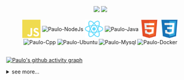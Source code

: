 <div>
  <div align="center"> 
  <a href="https://www.instagram.com/pauloip42/" target="_blank"><img src="https://img.shields.io/badge/-Instagram-%23E4405F?style=for-the-badge&logo=instagram&logoColor=white" target="_blank"></a>
  <a href="https://www.linkedin.com/in/pauloip42/" target="_blank"><img src="https://img.shields.io/badge/-LinkedIn-%230077B5?style=for-the-badge&logo=linkedin&logoColor=white" target="_blank"></a> 
</div>
  
 <div style="display: inline_block" align="center"><br>
  <img align="center" alt="Paulo-Js" height="50" width="50" src="https://raw.githubusercontent.com/devicons/devicon/master/icons/javascript/javascript-plain.svg">
  <img align="center" alt="Paulo-NodeJs" height="50" width="50" src="https://cdn.jsdelivr.net/gh/devicons/devicon/icons/nodejs/nodejs-plain.svg">
  <img align="center" alt="Paulo-React" height="50" width="50" src="https://raw.githubusercontent.com/devicons/devicon/master/icons/react/react-original.svg">
  <img align="center" alt="Paulo-Java" height="50" width="50" src="https://cdn.jsdelivr.net/gh/devicons/devicon/icons/java/java-original.svg">
  <img align="center" alt="Paulo-HTML" height="50" width="50" src="https://raw.githubusercontent.com/devicons/devicon/master/icons/html5/html5-original.svg">
  <img align="center" alt="Paulo-CSS"height="50" width="50" src="https://raw.githubusercontent.com/devicons/devicon/master/icons/css3/css3-original.svg">
  <img align="center" alt="Paulo-Cpp" height="50" width="50" src="https://cdn.jsdelivr.net/gh/devicons/devicon/icons/cplusplus/cplusplus-original.svg">
  <img align="center" alt="Paulo-Ubuntu" height="50" width="50" src="https://cdn.jsdelivr.net/gh/devicons/devicon/icons/ubuntu/ubuntu-plain.svg">
  <img align="center" alt="Paulo-Mysql" height="50" width="50" src="https://cdn.jsdelivr.net/gh/devicons/devicon/icons/mysql/mysql-original.svg">
  <img align="center" alt="Paulo-Docker" height="50" width="50" src="https://cdn.jsdelivr.net/gh/devicons/devicon/icons/docker/docker-plain.svg">
  
</div>
</a>

</br>

[![Paulo's github activity graph](https://activity-graph.herokuapp.com/graph?username=pauloip42&theme=chartreuse-dark)](https://github.com/ashutosh00710/github-readme-activity-graph)

<div>
<details>
<summary>see more...</summary>

<!--START_SECTION:waka-->
![Code Time](http://img.shields.io/badge/Code%20Time-182%20hrs%2014%20mins-blue)

![Profile Views](http://img.shields.io/badge/Profile%20Views-24-blue)

![Lines of code](https://img.shields.io/badge/From%20Hello%20World%20I%27ve%20Written-1%20Million%20lines%20of%20code-blue)

**🐱 My GitHub Data** 

> 🏆 447 Contributions in the Year 2022
 > 
> 📦 16.0 kB Used in GitHub's Storage 
 > 
> 🚫 Not Opted to Hire
 > 
> 📜 24 Public Repositories 
 > 
> 🔑 22 Private Repositories  
 > 
**I'm an Early 🐤** 

```text
🌞 Morning    207 commits    ███████████░░░░░░░░░░░░░░   46.52% 
🌆 Daytime    147 commits    ████████░░░░░░░░░░░░░░░░░   33.03% 
🌃 Evening    88 commits     █████░░░░░░░░░░░░░░░░░░░░   19.78% 
🌙 Night      3 commits      ░░░░░░░░░░░░░░░░░░░░░░░░░   0.67%

```
📅 **I'm Most Productive on Wednesday** 

```text
Monday       57 commits     ███░░░░░░░░░░░░░░░░░░░░░░   12.81% 
Tuesday      73 commits     ████░░░░░░░░░░░░░░░░░░░░░   16.4% 
Wednesday    78 commits     ████░░░░░░░░░░░░░░░░░░░░░   17.53% 
Thursday     70 commits     ████░░░░░░░░░░░░░░░░░░░░░   15.73% 
Friday       76 commits     ████░░░░░░░░░░░░░░░░░░░░░   17.08% 
Saturday     37 commits     ██░░░░░░░░░░░░░░░░░░░░░░░   8.31% 
Sunday       54 commits     ███░░░░░░░░░░░░░░░░░░░░░░   12.13%

```


📊 **This Week I Spent My Time On** 

```text
⌚︎ Time Zone: America/Sao_Paulo

💬 Programming Languages: 
TypeScript               21 mins             ███████████████░░░░░░░░░░   62.08% 
PHP                      10 mins             ███████░░░░░░░░░░░░░░░░░░   29.75% 
JSON                     2 mins              █░░░░░░░░░░░░░░░░░░░░░░░░   7.2% 
YAML                     0 secs              ░░░░░░░░░░░░░░░░░░░░░░░░░   0.64% 
HTML                     0 secs              ░░░░░░░░░░░░░░░░░░░░░░░░░   0.21%

🔥 Editors: 
VS Code                  35 mins             █████████████████████████   100.0%

💻 Operating System: 
Linux                    35 mins             █████████████████████████   100.0%

```

**I Mostly Code in JavaScript** 

```text
JavaScript               21 repos            █████████████░░░░░░░░░░░░   53.85% 
HTML                     7 repos             ████░░░░░░░░░░░░░░░░░░░░░   17.95% 
Java                     5 repos             ███░░░░░░░░░░░░░░░░░░░░░░   12.82% 
Dart                     2 repos             █░░░░░░░░░░░░░░░░░░░░░░░░   5.13% 
Dockerfile               2 repos             █░░░░░░░░░░░░░░░░░░░░░░░░   5.13%

```



 Last Updated on 10/07/2022 18:23:30 UTC
<!--END_SECTION:waka-->


